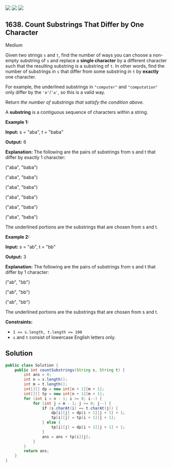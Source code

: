[![](https://img.shields.io/github/stars/javadev/LeetCode-in-Java?label=Stars&style=flat-square)](https://github.com/javadev/LeetCode-in-Java)
[![](https://img.shields.io/github/forks/javadev/LeetCode-in-Java?label=Fork%20me%20on%20GitHub%20&style=flat-square)](https://github.com/javadev/LeetCode-in-Java/fork)
[![](https://img.shields.io/badge/-LeetCode%20in%20Kotlin-blue?style=flat-square)](https://github.com/javadev/LeetCode-in-Kotlin)

## 1638\. Count Substrings That Differ by One Character

Medium

Given two strings `s` and `t`, find the number of ways you can choose a non-empty substring of `s` and replace a **single character** by a different character such that the resulting substring is a substring of `t`. In other words, find the number of substrings in `s` that differ from some substring in `t` by **exactly** one character.

For example, the underlined substrings in `"computer"` and `"computation"` only differ by the `'e'`/`'a'`, so this is a valid way.

Return _the number of substrings that satisfy the condition above._

A **substring** is a contiguous sequence of characters within a string.

**Example 1:**

**Input:** s = "aba", t = "baba"

**Output:** 6

**Explanation:** The following are the pairs of substrings from s and t that differ by exactly 1 character: 

("aba", "baba") 

("aba", "baba")

("aba", "baba") 

("aba", "baba")

("aba", "baba") 

("aba", "baba") 

The underlined portions are the substrings that are chosen from s and t.

**Example 2:**

**Input:** s = "ab", t = "bb"

**Output:** 3

**Explanation:** The following are the pairs of substrings from s and t that differ by 1 character: 

("ab", "bb") 

("ab", "bb")

("ab", "bb") 

The underlined portions are the substrings that are chosen from s and t.

**Constraints:**

*   `1 <= s.length, t.length <= 100`
*   `s` and `t` consist of lowercase English letters only.

## Solution

```java
public class Solution {
    public int countSubstrings(String s, String t) {
        int ans = 0;
        int n = s.length();
        int m = t.length();
        int[][] dp = new int[n + 1][m + 1];
        int[][] tp = new int[n + 1][m + 1];
        for (int i = n - 1; i >= 0; i--) {
            for (int j = m - 1; j >= 0; j--) {
                if (s.charAt(i) == t.charAt(j)) {
                    dp[i][j] = dp[i + 1][j + 1] + 1;
                    tp[i][j] = tp[i + 1][j + 1];
                } else {
                    tp[i][j] = dp[i + 1][j + 1] + 1;
                }
                ans = ans + tp[i][j];
            }
        }
        return ans;
    }
}
```